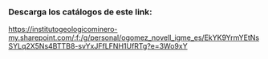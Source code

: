 ### Descarga los catálogos de este link:

https://institutogeologicominero-my.sharepoint.com/:f:/g/personal/ogomez_novell_igme_es/EkYK9YrmYEtNsSYLq2X5Ns4BTTB8-svYxJFfLFNH1UfRTg?e=3Wo9xY
